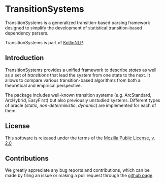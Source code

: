 # TransitionSystems

TransitionSystems is a generalized transition-based parsing framework designed to simplify the development of 
statistical transition-based dependency parsers.

TransitionSystems is part of [KotlinNLP](http://kotlinnlp.com/ "KotlinNLP").


## Introduction

TransitionSystems provides a unified framework to describe *states* as well as a set of *transitions* that lead the 
system from one state to the next.
It allows to compare various transition-based algorithms from both a theoretical and empirical perspective.

The package includes well-known transition systems (e.g. ArcStandard, ArcHybrid, EasyFirst) but also previously 
unstudied systems. Different types of oracle (*static*, *non-deterministic*, *dynamic*) are implemented for each of 
them.


## License

This software is released under the terms of the
[Mozilla Public License, v. 2.0](https://mozilla.org/MPL/2.0/ "Mozilla Public License, v. 2.0")


## Contributions

We greatly appreciate any bug reports and contributions, which can be made by filing an issue or making a pull
request through the [github page](https://github.com/kotlinnlp/TransitionSystems "KotlinNLP - TransitionSystems on 
GitHub").
